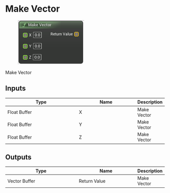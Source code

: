 # Make Vector

<div align="left" data-full-width="false">

<figure><img src="Make_Vector.png" alt=""><figcaption></figcaption></figure>

</div>

Make Vector

## Inputs

<table>
<thead><tr><th width="250">Type</th><th width="200">Name</th><th>Description</th></tr></thead>
<tbody>
<tr><td>Float Buffer</td><td>X</td><td>Make Vector</td></tr>
<tr><td>Float Buffer</td><td>Y</td><td>Make Vector</td></tr>
<tr><td>Float Buffer</td><td>Z</td><td>Make Vector</td></tr>
</tbody>
</table>

## Outputs

<table>
<thead><tr><th width="250">Type</th><th width="200">Name</th><th>Description</th></tr></thead>
<tbody>
<tr><td>Vector Buffer</td><td>Return Value</td><td>Make Vector</td></tr>
</tbody>
</table>